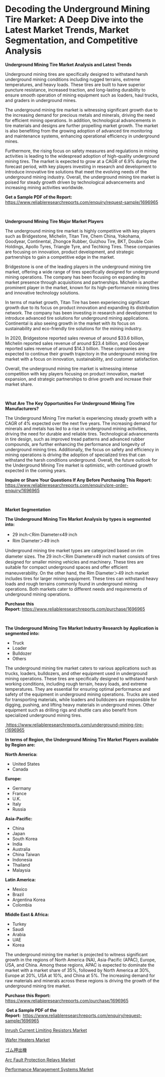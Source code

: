 <p><h1>Decoding the Underground Mining Tire Market: A Deep Dive into the Latest Market Trends, Market Segmentation, and Competitive Analysis</h1></p><p><strong>Underground Mining Tire Market Analysis and Latest Trends</strong></p>
<p><p>Underground mining tires are specifically designed to withstand harsh underground mining conditions including rugged terrains, extreme temperatures, and heavy loads. These tires are built to have superior puncture resistance, increased traction, and long-lasting durability to ensure smooth operation of mining equipment such as loaders, haul trucks, and graders in underground mines.</p><p>The underground mining tire market is witnessing significant growth due to the increasing demand for precious metals and minerals, driving the need for efficient mining operations. In addition, technological advancements in tire materials and designs are further propelling market growth. The market is also benefiting from the growing adoption of advanced tire monitoring and maintenance systems, enhancing operational efficiency in underground mines.</p><p>Furthermore, the rising focus on safety measures and regulations in mining activities is leading to the widespread adoption of high-quality underground mining tires. The market is expected to grow at a CAGR of 6.9% during the forecast period, with key players investing in research and development to introduce innovative tire solutions that meet the evolving needs of the underground mining industry. Overall, the underground mining tire market is poised for steady growth driven by technological advancements and increasing mining activities worldwide.</p></p>
<p><strong>Get a Sample PDF of the Report:&nbsp;</strong> <a href="https://www.reliableresearchreports.com/enquiry/request-sample/1696965">https://www.reliableresearchreports.com/enquiry/request-sample/1696965</a></p>
<p>&nbsp;</p>
<p><strong>Underground Mining Tire Major Market Players</strong></p>
<p><p>The underground mining tire market is highly competitive with key players such as Bridgestone, Michelin, Titan Tire, Chem China, Yokohama, Goodyear, Continental, Zhongce Rubber, Guizhou Tire, BKT, Double Coin Holdings, Apollo Tyres, Triangle Tyre, and Techking Tires. These companies are focusing on innovation, product development, and strategic partnerships to gain a competitive edge in the market.</p><p>Bridgestone is one of the leading players in the underground mining tire market, offering a wide range of tires specifically designed for underground mining operations. The company has been focusing on expanding its market presence through acquisitions and partnerships. Michelin is another prominent player in the market, known for its high-performance mining tires and innovative technology solutions.</p><p>In terms of market growth, Titan Tire has been experiencing significant growth due to its focus on product innovation and expanding its distribution network. The company has been investing in research and development to introduce advanced tire solutions for underground mining applications. Continental is also seeing growth in the market with its focus on sustainability and eco-friendly tire solutions for the mining industry.</p><p>In 2020, Bridgestone reported sales revenue of around $33.6 billion, Michelin reported sales revenue of around $23.4 billion, and Goodyear reported sales revenue of around $14.3 billion. These companies are expected to continue their growth trajectory in the underground mining tire market with a focus on innovation, sustainability, and customer satisfaction.</p><p>Overall, the underground mining tire market is witnessing intense competition with key players focusing on product innovation, market expansion, and strategic partnerships to drive growth and increase their market share.</p></p>
<p>&nbsp;</p>
<p><strong>What Are The Key Opportunities For Underground Mining Tire Manufacturers?</strong></p>
<p><p>The Underground Mining Tire market is experiencing steady growth with a CAGR of 4% expected over the next five years. The increasing demand for minerals and metals has led to a rise in underground mining activities, driving the need for durable and reliable tires. Technological advancements in tire design, such as improved tread patterns and advanced rubber compounds, are further enhancing the performance and longevity of underground mining tires. Additionally, the focus on safety and efficiency in mining operations is driving the adoption of specialized tires that can withstand the harsh conditions underground. Overall, the future outlook for the Underground Mining Tire market is optimistic, with continued growth expected in the coming years.</p></p>
<p><strong>Inquire or Share Your Questions If Any Before Purchasing This Report:</strong> <a href="https://www.reliableresearchreports.com/enquiry/pre-order-enquiry/1696965">https://www.reliableresearchreports.com/enquiry/pre-order-enquiry/1696965</a></p>
<p>&nbsp;</p>
<p><strong>Market Segmentation</strong></p>
<p><strong>The Underground Mining Tire Market Analysis by types is segmented into:</strong></p>
<p><ul><li>29 inch＜Rim Diameter≤49 inch</li><li>Rim Diameter＞49 inch</li></ul></p>
<p><p>Underground mining tire market types are categorized based on rim diameter sizes. The 29 inch＜Rim Diameter≤49 inch market consists of tires designed for smaller mining vehicles and machinery. These tires are suitable for compact underground spaces and offer efficient maneuverability. On the other hand, the Rim Diameter＞49 inch market includes tires for larger mining equipment. These tires can withstand heavy loads and rough terrains commonly found in underground mining operations. Both markets cater to different needs and requirements of underground mining operations.</p></p>
<p><strong>Purchase this Report:&nbsp;</strong><a href="https://www.reliableresearchreports.com/purchase/1696965">https://www.reliableresearchreports.com/purchase/1696965</a></p>
<p>&nbsp;</p>
<p><strong>The Underground Mining Tire Market Industry Research by Application is segmented into:</strong></p>
<p><ul><li>Truck</li><li>Loader</li><li>Bulldozer</li><li>Others</li></ul></p>
<p><p>The underground mining tire market caters to various applications such as trucks, loaders, bulldozers, and other equipment used in underground mining operations. These tires are specifically designed to withstand harsh working conditions, including rough terrain, heavy loads, and extreme temperatures. They are essential for ensuring optimal performance and safety of the equipment in underground mining operations. Trucks are used for transporting materials, while loaders and bulldozers are responsible for digging, pushing, and lifting heavy materials in underground mines. Other equipment such as drilling rigs and shuttle cars also benefit from specialized underground mining tires.</p></p>
<p><a href="https://www.reliableresearchreports.com/underground-mining-tire-r1696965">&nbsp;https://www.reliableresearchreports.com/underground-mining-tire-r1696965</a></p>
<p><strong>In terms of Region, the Underground Mining Tire Market Players available by Region are:</strong></p>
<p>
    <p> <strong> North America: </strong>
        <ul>
            <li>United States</li>
            <li>Canada</li>
        </ul>
        </p> 
    <p> <strong> Europe: </strong>
        <ul>
            <li>Germany</li>
            <li>France</li>
            <li>U.K.</li>
            <li>Italy</li>
            <li>Russia</li>
        </ul>
        </p> 
    <p> <strong> Asia-Pacific: </strong>
        <ul>
            <li>China</li>
            <li>Japan</li>
            <li>South Korea</li>
            <li>India</li>
            <li>Australia</li>
            <li>China Taiwan</li>
            <li>Indonesia</li>
            <li>Thailand</li>
            <li>Malaysia</li>
        </ul>
        </p> 
    <p> <strong> Latin America: </strong>
        <ul>
            <li>Mexico</li>
            <li>Brazil</li>
            <li>Argentina Korea</li>
            <li>Colombia</li>
        </ul>
        </p> 
    <p> <strong> Middle East & Africa: </strong>
        <ul>
            <li>Turkey</li>
            <li>Saudi</li>
            <li>Arabia</li>
            <li>UAE</li>
            <li>Korea</li>
        </ul>
    </p>
    </p>
<p><p>The underground mining tire market is projected to witness significant growth in the regions of North America (NA), Asia-Pacific (APAC), Europe, USA, and China. Among these regions, APAC is expected to dominate the market with a market share of 35%, followed by North America at 30%, Europe at 20%, USA at 10%, and China at 5%. The increasing demand for raw materials and minerals across these regions is driving the growth of the underground mining tire market.</p></p>
<p><strong>Purchase this Report: </strong><a href="https://www.reliableresearchreports.com/purchase/1696965">https://www.reliableresearchreports.com/purchase/1696965</a></p>
<p>&nbsp;<strong>Get a Sample PDF of the Report:&nbsp;&nbsp;</strong><a href="https://www.reliableresearchreports.com/enquiry/request-sample/1696965">https://www.reliableresearchreports.com/enquiry/request-sample/1696965</a></p>
<p><strong></strong></p>
<p><p><a href="https://github.com/julyju69/Market-Research-Report-List-3/blob/main/inrush-current-limiting-resistors-market.md">Inrush Current Limiting Resistors Market</a></p><p><a href="https://www.linkedin.com/pulse/wafer-heaters-market-trends-forecast-competitive-analysis-5mmve">Wafer Heaters Market</a></p><p><a href="https://github.com/TatumKoelpin2017/Market-Research-Report-List-1/blob/main/724829065521.md">ゴム押出機</a></p><p><a href="https://github.com/nathandecarvalho/Market-Research-Report-List-3/blob/main/arc-fault-protection-relays-market.md">Arc Fault Protection Relays Market</a></p><p><a href="https://www.linkedin.com/pulse/performance-management-systems-market-size-outlook-forecast-2024-vyjae">Performance Management Systems Market</a></p></p>